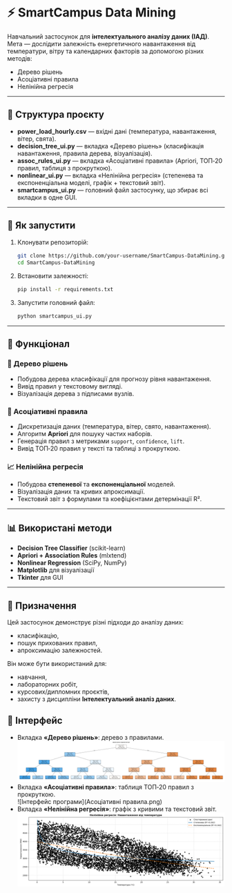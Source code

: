 
# ⚡ SmartCampus Data Mining

Навчальний застосунок для **інтелектуального аналізу даних (ІАД)**.  
Мета — дослідити залежність енергетичного навантаження від температури, вітру та календарних факторів за допомогою різних методів:  
- Дерево рішень  
- Асоціативні правила  
- Нелінійна регресія  

---

## 📂 Структура проєкту

- **power_load_hourly.csv** — вхідні дані (температура, навантаження, вітер, свята).  
- **decision_tree_ui.py** — вкладка «Дерево рішень» (класифікація навантаження, правила дерева, візуалізація).  
- **assoc_rules_ui.py** — вкладка «Асоціативні правила» (Apriori, ТОП‑20 правил, таблиця з прокруткою).  
- **nonlinear_ui.py** — вкладка «Нелінійна регресія» (степенева та експоненціальна моделі, графік + текстовий звіт).  
- **smartcampus_ui.py** — головний файл застосунку, що збирає всі вкладки в одне GUI.  

---

## 🚀 Як запустити

1. Клонувати репозиторій:
   ```bash
   git clone https://github.com/your-username/SmartCampus-DataMining.git
   cd SmartCampus-DataMining
   ```

2. Встановити залежності:
   ```bash
   pip install -r requirements.txt
   ```

3. Запустити головний файл:
   ```bash
   python smartcampus_ui.py
   ```

---

## 🧩 Функціонал

### 🌳 Дерево рішень
- Побудова дерева класифікації для прогнозу рівня навантаження.  
- Вивід правил у текстовому вигляді.  
- Візуалізація дерева з підписами вузлів.  

### 🔗 Асоціативні правила
- Дискретизація даних (температура, вітер, свято, навантаження).  
- Алгоритм **Apriori** для пошуку частих наборів.  
- Генерація правил з метриками `support`, `confidence`, `lift`.  
- Вивід ТОП‑20 правил у тексті та таблиці з прокруткою.  

### 📈 Нелінійна регресія
- Побудова **степеневої** та **експоненціальної** моделей.  
- Візуалізація даних та кривих апроксимації.  
- Текстовий звіт з формулами та коефіцієнтами детермінації R².  

---

## 📊 Використані методи

- **Decision Tree Classifier** (scikit-learn)  
- **Apriori + Association Rules** (mlxtend)  
- **Nonlinear Regression** (SciPy, NumPy)  
- **Matplotlib** для візуалізації  
- **Tkinter** для GUI  

---

## 🎯 Призначення

Цей застосунок демонструє різні підходи до аналізу даних:  
- класифікацію,  
- пошук прихованих правил,  
- апроксимацію залежностей.  

Він може бути використаний для:  
- навчання,  
- лабораторних робіт,  
- курсових/дипломних проєктів,  
- захисту з дисципліни **Інтелектуальний аналіз даних**.  

## 📌  Інтерфейс

- Вкладка **«Дерево рішень»**: дерево з правилами.  
![Інтерфейс програми](Дерево_рішень.png)
- Вкладка **«Асоціативні правила»**: таблиця ТОП‑20 правил з прокруткою.  
![Інтерфейс програми](Асоціативні правила.png)
- Вкладка **«Нелінійна регресія»**: графік з кривими та текстовий звіт.  
![Інтерфейс програми](Нелінійна_регресія.png)
